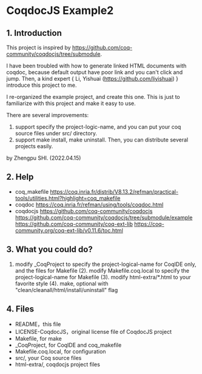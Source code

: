# CoqdocJS Example2

## 1. Introduction

This project is inspired by https://github.com/coq-community/coqdocjs/tree/submodule.

I have been troubled with how to generate linked HTML documents with coqdoc, because default output have poor link and you can't click and jump. Then, a kind expert { Li, Yishuai (https://github.com/liyishuai) } introduce this project to me.

I re-organized the example project, and create this one. This is just to familiarize with this project and make it easy to use.

There are several improvements:

1. support specify the project-logic-name, and you can put your coq source files under src/ directory.
2. support make install, make uninstall. Then, you can distribute several projects easily.



by Zhengpu SHI. (2022.04.15)



## 2. Help

* coq_makefile
  https://coq.inria.fr/distrib/V8.13.2/refman/practical-tools/utilities.html?highlight=coq_makefile
* coqdoc
  https://coq.inria.fr/refman/using/tools/coqdoc.html
* coqdocjs
  https://github.com/coq-community/coqdocjs
  https://github.com/coq-community/coqdocjs/tree/submodule/example
  https://github.com/coq-community/coq-ext-lib
  https://coq-community.org/coq-ext-lib/v0.11.6/toc.html

## 3. What you could do?
1. modify _CoqProject to specify the project-logical-name for CoqIDE only, 
        and the files for Makefile
   (2). modify Makefile.coq.local to specify the project-logical-name for Makefile
   (3). modify html-extra/*.html to your favorite style
   (4). make, optional with "clean/cleanall/html/install/uninstall" flag

## 4. Files
* README，this file
* LICENSE-CoqdocJS，original license file of CoqdocJS project
* Makefile, for make
* _CoqProject, for CoqIDE and coq_makefile
* Makefile.coq.local, for configuration
* src/, your Coq source files
* html-extra/, coqdocjs project files